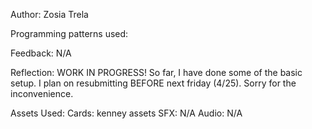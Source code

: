 Author: Zosia Trela

Programming patterns used: 

Feedback: N/A

Reflection: WORK IN PROGRESS! So far, I have done some of the basic setup. I plan on resubmitting BEFORE next friday (4/25). Sorry for the inconvenience.

Assets Used:
Cards: kenney assets
SFX: N/A
Audio: N/A
